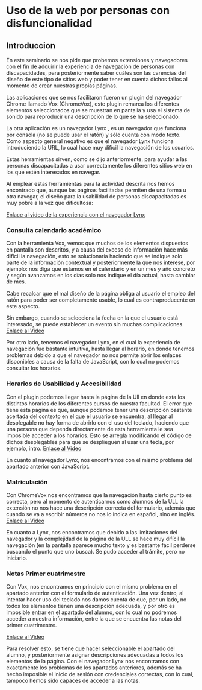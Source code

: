 # Uso de la web por personas con disfuncionalidad

## Introduccion
En este seminario se nos pide que probemos extensiones y navegadores con el fin de adquirir la experiencia de navegación de personas con discapacidades, para 
posteriormente saber cuáles son las carencias del diseño de este tipo de sitios web y poder tener en cuenta dichos fallos al momento de crear nuestras propias 
páginas.

Las aplicaciones que se nos facilitaron fueron un plugin del navegador Chrome llamado Vox (ChromeVox), este plugin remarca los diferentes elementos seleccionados
que se muestran en pantalla y usa el sistema de sonido para reproducir una descripción de lo que se ha seleccionado.

La otra aplicación es un navegador Lynx , es un navegador que funciona por consola (no se puede usar el ratón) y sólo cuenta con modo texto. Como aspecto general
negativo es que el navegador Lynx funciona introduciendo la URL, lo cual hace muy difícil la navegación de los usuarios.

Estas herramientas sirven, como se dijo anteriormente, para ayudar a las personas discapacitadas a usar correctamente los diferentes sitios web en los que estén
interesados en navegar.

Al emplear estas herramientas para la actividad descrita nos hemos encontrado que, aunque las páginas facilitadas permiten de una forma u otra navegar, el diseño
para la usabilidad de personas discapacitadas es muy pobre a la vez que dificultosa:

[Enlace al video de la experiencia con el navegador Lynx](https://drive.google.com/file/d/1jGh87RlNtBY_N0SOdWNaPWZN65tzixXD/view?usp=sharing)

### Consulta calendario académico

Con la herramienta Vox, vemos que muchos de los elementos dispuestos en pantalla son descritos, y a causa del exceso de información hace más difícil la navegación,
esto se solucionaría haciendo que se indique solo parte de la información contextual y posteriormente la que nos interese, por ejemplo: nos diga que estamos en el
calendario y en un mes y año concreto y según avanzamos en los días solo nos indique el día actual, hasta cambiar de mes.

Cabe recalcar que el mal diseño de la página obliga al usuario el empleo del ratón para poder ser completamente usable, lo cual es contraproducente en este aspecto.

Sin embargo, cuando se selecciona la fecha en la que el usuario está interesado, se puede establecer un evento sin muchas complicaciones.
[Enlace al Video](https://drive.google.com/file/d/1pvVCIFDlSCi0BxDfptXrHQHr54kEtKjo/view?usp=sharing)

Por otro lado, tenemos el navegador Lynx, en el cual la experiencia de navegación fue bastante intuitiva, hasta llegar al horario, en donde tenemos problemas
debido a que el navegador no nos permite abrir los enlaces disponibles a causa de la falta de JavaScript, con lo cual no podemos consultar los horarios.

### Horarios de Usabilidad y Accesibilidad

Con el plugin podemos llegar hasta la página de la Ull en donde esta los distintos horarios de los diferentes cursos de nuestra facultad. El error que tiene esta
página es que, aunque podemos tener una descripción bastante acertada del contexto en el que el usuario se encuentra, al llegar al desplegable no hay forma de 
abrirlo con el uso del teclado, haciendo que una persona que dependa directamente de esta herramienta le sea imposible acceder a los horarios. Esto se arregla 
modificando el código de dichos desplegables para que se desplieguen al usar una tecla, por ejemplo, intro.
[Enlace al Video](https://drive.google.com/file/d/1GdrlnxoRVf922k-io1eiwVe-KGvNJO6u/view?usp=sharing)


En cuanto al navegador Lynx, nos encontramos con el mismo problema del apartado anterior con JavaScript.

### Matriculación

Con ChromeVox nos encontramos que la navegación hasta cierto punto es correcta, pero al momento de autenticarnos como alumnos de la ULL la extensión no nos hace 
una descripción correcta del formulario, además que cuando se va a escribir números no nos lo indica en español, sino en inglés.
[Enlace al Video](https://drive.google.com/file/d/1vdgSAzlicL-aLV08kj4UbLJgb0MxGu64/view?usp=sharing)

En cuanto a Lynx, nos encontramos que debido a las limitaciones del navegador y la complejidad de la página de la ULL se hace muy difícil la navegación (en la
pantalla aparece mucho texto y es bastante fácil perderse buscando el punto que uno busca). Se pudo acceder al trámite, pero no iniciarlo.

### Notas Primer cuatrimestre

Con Vox, nos encontramos en principio con el mismo problema en el apartado anterior con el formulario de autenticación. Una vez dentro, al intentar hacer uso del 
teclado nos damos cuenta de que, por un lado, no todos los elementos tienen una descripción adecuada, y por otro es imposible entrar en el apartado del alumno,
con lo cual no podremos acceder a nuestra información, entre la que se encuentra las notas del primer cuatrimestre.

[Enlace al Video](https://drive.google.com/file/d/1XpwnuY4oacO9cdNj8iPj-Zm3wMlu5yaF/view?usp=sharing)

Para resolver esto, se tiene que hacer seleccionable el apartado del alumno, y posteriormente asignar descripciones adecuadas a todos los elementos de la página.
Con el navegador Lynx nos encontramos con exactamente los problemas de los apartados anteriores, además se ha hecho imposible el inicio de sesión con credenciales
correctas, con lo cual, tampoco hemos sido capaces de acceder a las notas.

